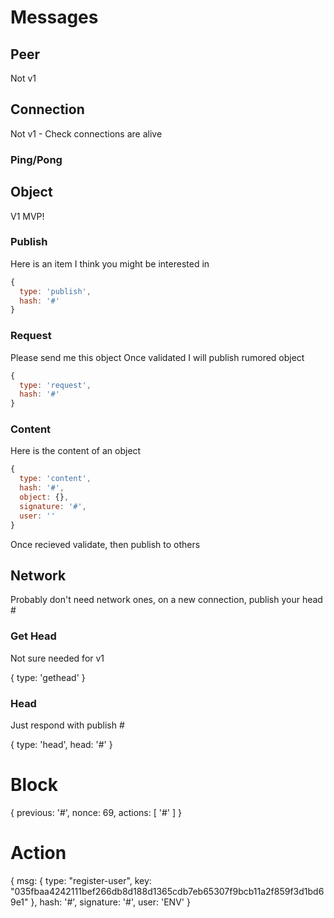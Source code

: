 # Messages

## Peer

Not v1

## Connection

Not v1 - Check connections are alive

### Ping/Pong

## Object

V1 MVP!

### Publish
Here is an item I think you might be interested in

```js
{
  type: 'publish',
  hash: '#'
}
```

### Request
Please send me this object
Once validated I will publish rumored object

```js
{
  type: 'request',
  hash: '#'
}
```

### Content
Here is the content of an object

```js
{
  type: 'content',
  hash: '#',
  object: {},
  signature: '#',
  user: ''
}
```

Once recieved validate, then publish to others

## Network
Probably don't need network ones, on a new connection, publish your head #

### Get Head

Not sure needed for v1

{
  type: 'gethead'
}

### Head

Just respond with publish #

{
  type: 'head',
  head: '#'
}

# Block

{
  previous: '#',
  nonce: 69,
  actions: [
    '#'
  ]
}

# Action
{
  msg: {
    type: "register-user",
    key: "035fbaa4242111bef266db8d188d1365cdb7eb65307f9bcb11a2f859f3d1bd69e1"
  },
  hash: '#',
  signature: '#',
  user: 'ENV'
}